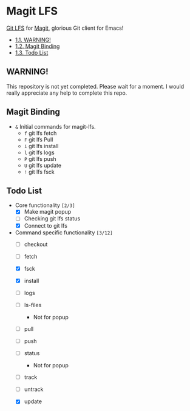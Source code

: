 

# Magit LFS

[Git LFS](https://git-lfs.github.com/) for [Magit](https://github.com/magit/magit), glorious Git client for Emacs!

<div id="text-table-of-contents">
<ul>
<li><a href="#org3d95b68">1.1. WARNING!</a></li>
<li><a href="#orgf800136">1.2. Magit Binding</a></li>
<li><a href="#orgab23582">1.3. Todo List</a></li>
</ul>
</div>


## WARNING!

This repository is not yet completed. Please wait for a moment. 
I would really appreciate any help to complete this repo.


## Magit Binding

-   `&`
    Initial commands for magit-lfs.
    -   `f`
        git lfs fetch
    -   `F`
        git lfs Pull
    -   `i`
        git lfs install
    -   `l`
        git lfs logs
    -   `P`
        git lfs push
    -   `U`
        git lfs update
    -   `!`
        git lfs fsck


## Todo List

-   Core functionality <code>[2/3]</code>
    -   [X] Make magit popup
    -   [ ] Checking git lfs status
    -   [X] Connect to git lfs
-   Command specific functionality <code>[3/12]</code>
    -   [ ] checkout
    -   [ ] fetch
    -   [X] fsck
    -   [X] install
    -   [ ] logs
    -   [ ] ls-files
        -   Not for popup
    -   [ ] pull
    -   [ ] push
    -   [ ] status
        -   Not for popup
    -   [ ] track
    -   [ ] untrack
    -   [X] update

